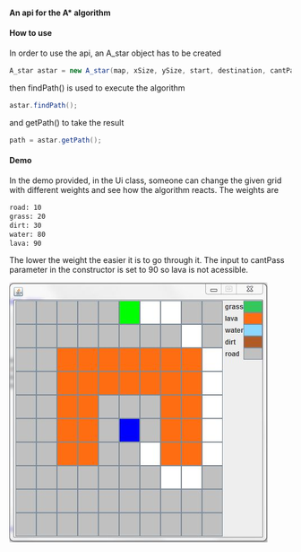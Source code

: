 #### **An api for the A\* algorithm**

#### **How to use**

In order to use the api, an A_star object has to be created
```java
A_star astar = new A_star(map, xSize, ySize, start, destination, cantPass, maxScale);
```
then findPath() is used to execute the algorithm 
```java
astar.findPath();
```
and getPath() to take the result
```java
path = astar.getPath();
```
#### **Demo**

In the demo provided, in the Ui class, someone can change the given grid with different weights and see how the algorithm reacts. The weights are
```
road: 10
grass: 20
dirt: 30
water: 80
lava: 90
```
The lower the weight the easier it is to go through it. The input to cantPass parameter in the constructor is set to 90 so lava is not acessible.

![alt tag](Demo.JPG)

